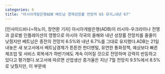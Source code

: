 ```yaml
---
categories: h
title: "아시아개발은행ADB 베트남 경제성장률 전망치 65 유지…내년 67"
---
```

[인사이드비나=하노이, 장연환 기자] 아시아개발은행(ADB)이 러시아-우크라이나 전쟁과 글로벌 인플레이션의 영향으로 아시아 각국의 올해와 내년 성장률 전망치를 줄줄이 낮췄지만 베트남은 종전의 전망치 6.5%와 내년 6.7%를 그대로 유지했다.ADB는 21일 내놓은 새 보고서에서 베트남경제가 튼튼한 펀더멘털, 유연한 통화정책, 예상보다 빠른 제조업 및 서비스 회복세가 하반기에도 계속 이어질 것으로 전망하며 강력히 반등하고 있다고 평가했다.보고서에 따르면 산업생산 증가율은 지난 7월 전망치 9.5%에서 8.5%로 낮췄지만, 이 부문에